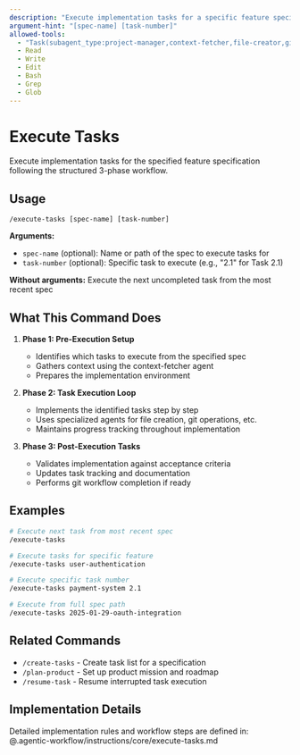 ```yaml
---
description: "Execute implementation tasks for a specific feature specification"
argument-hint: "[spec-name] [task-number]"
allowed-tools:
  - "Task(subagent_type:project-manager,context-fetcher,file-creator,git-workflow)"
  - Read
  - Write
  - Edit
  - Bash
  - Grep
  - Glob
---
```


# Execute Tasks

Execute implementation tasks for the specified feature specification following the structured 3-phase workflow.

## Usage

```
/execute-tasks [spec-name] [task-number]
```

**Arguments:**
- `spec-name` (optional): Name or path of the spec to execute tasks for
- `task-number` (optional): Specific task to execute (e.g., "2.1" for Task 2.1)

**Without arguments:** Execute the next uncompleted task from the most recent spec

## What This Command Does

1. **Phase 1: Pre-Execution Setup**
   - Identifies which tasks to execute from the specified spec
   - Gathers context using the context-fetcher agent
   - Prepares the implementation environment

2. **Phase 2: Task Execution Loop** 
   - Implements the identified tasks step by step
   - Uses specialized agents for file creation, git operations, etc.
   - Maintains progress tracking throughout implementation

3. **Phase 3: Post-Execution Tasks**
   - Validates implementation against acceptance criteria
   - Updates task tracking and documentation
   - Performs git workflow completion if ready

## Examples

```bash
# Execute next task from most recent spec
/execute-tasks

# Execute tasks for specific feature
/execute-tasks user-authentication

# Execute specific task number
/execute-tasks payment-system 2.1

# Execute from full spec path
/execute-tasks 2025-01-29-oauth-integration
```

## Related Commands

- `/create-tasks` - Create task list for a specification
- `/plan-product` - Set up product mission and roadmap
- `/resume-task` - Resume interrupted task execution

## Implementation Details

Detailed implementation rules and workflow steps are defined in:
@.agentic-workflow/instructions/core/execute-tasks.md
